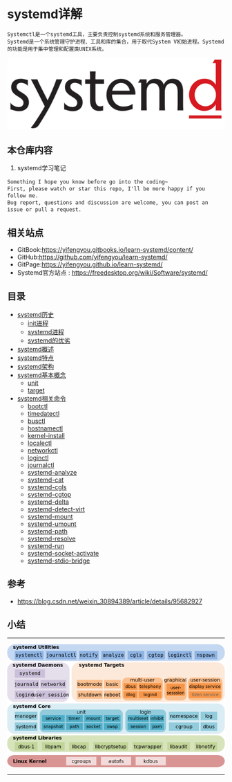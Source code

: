 # systemd详解

```
Systemctl是一个systemd工具，主要负责控制systemd系统和服务管理器。
Systemd是一个系统管理守护进程、工具和库的集合，用于取代System V初始进程。Systemd的功能是用于集中管理和配置类UNIX系统。
```

![20200128_160617_66](image/20200128_160617_66.png)

## 本仓库内容

1. systemd学习笔记

```
Something I hope you know before go into the coding~
First, please watch or star this repo, I'll be more happy if you follow me.
Bug report, questions and discussion are welcome, you can post an issue or pull a request.
```

## 相关站点

* GitBook:<https://yifengyou.gitbooks.io/learn-systemd/content/>
* GitHub:<https://github.com/yifengyou/learn-systemd/>
* GitPage:<https://yifengyou.github.io/learn-systemd/>
* Systemd官方站点 : <https://freedesktop.org/wiki/Software/systemd/>

## 目录

* [systemd历史](docs/systemd历史.md)
    * [init进程](docs/systemd历史/init进程.md)
    * [systemd进程](docs/systemd历史/systemd进程.md)
    * [systemd的优劣](docs/systemd历史/systemd的优劣.md)
* [systemd概述](docs/systemd概述.md)
* [systemd特点](docs/systemd特点.md)
* [systemd架构](docs/systemd架构.md)
* [systemd基本概念](docs/systemd基本概念.md)
    * [unit](docs/systemd基本概念/unit.md)
    * [target](docs/systemd基本概念/target.md)
* [systemd相关命令](docs/systemd相关命令.md)
    * [bootctl](docs/systemd相关命令/bootctl.md)
    * [timedatectl](docs/systemd相关命令/timedatectl.md)
    * [busctl](docs/systemd相关命令/busctl.md)
    * [hostnamectl](docs/systemd相关命令/hostnamectl.md)
    * [kernel-install](docs/systemd相关命令/kernel-install.md)
    * [localectl](docs/systemd相关命令/localectl.md)
    * [networkctl](docs/systemd相关命令/networkctl.md)
    * [loginctl](docs/systemd相关命令/loginctl.md)
    * [journalctl](docs/systemd相关命令/journalctl.md)
    * [systemd-analyze](docs/systemd相关命令/systemd-analyze.md)
    * [systemd-cat](docs/systemd相关命令/systemd-cat.md)
    * [systemd-cgls](docs/systemd相关命令/systemd-cgls.md)
    * [systemd-cgtop](docs/systemd相关命令/systemd-cgtop.md)
    * [systemd-delta](docs/systemd相关命令/systemd-delta.md)
    * [systemd-detect-virt](docs/systemd相关命令/systemd-detect-virt.md)
    * [systemd-mount](docs/systemd相关命令/systemd-mount.md)
    * [systemd-umount](docs/systemd相关命令/systemd-umount.md)
    * [systemd-path](docs/systemd相关命令/systemd-path.md)
    * [systemd-resolve](docs/systemd相关命令/systemd-resolve.md)
    * [systemd-run](docs/systemd相关命令/systemd-run.md)
    * [systemd-socket-activate](docs/systemd相关命令/systemd-socket-activate.md)
    * [systemd-stdio-bridge](docs/systemd相关命令/systemd-stdio-bridge.md)


## 参考

* <https://blog.csdn.net/weixin_30894389/article/details/95682927>



## 小结


---

![20200131_215534_65](image/20200131_215534_65.png)


---
